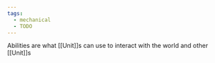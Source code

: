 ```yaml
---
tags:
  - mechanical
  - TODO
---
```

Abilities are what [[Unit]]s can use to interact with the world and other [[Unit]]s

